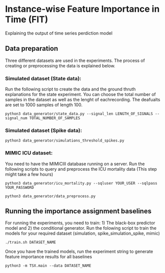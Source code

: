 # Instance-wise Feature Importance in Time (FIT)

Explaining the output of time series perdiction model

## Data preparation
Three different datasets are used in the experiments. The process of creating or preprocessing the data is explained below.


### Simulated dataset (State data):
Run the following script to create the data and the ground thruth explanations for the state experiment. You can choose the total number of samples in the dataset as well as the lenght of eachrecording. The deafualts are set to 1000 samples of length 100.
```
python3 data_generator/state_data.py --signal_len LENGTH_OF_SIGNALS --signal_num TOTAL_NUMBER_OF_SAMPLES
```

### Simulated dataset (Spike data):
```
python3 data_generator/simulations_threshold_spikes.py 
```

### MIMIC ICU dataset:
You need to have the MIMICIII database running on a server. Run the following scripts to query and preprocess the ICU mortality data (This step might take a few hours)
```
python3 data_generator/icu_mortality.py --sqluser YOUR_USER --sqlpass YOUR_PASSWORD
```
```
python3 data_generator/data_preprocess.py
```

## Running the importance assignment baselines
For running the experiments, you need to train: 1) The black-box predictor model and 2) the conditional generator. Run the folowing script to train the models for your required dataset (simulation, spike_simulation_spike, mimic)
```
./train.sh DATASET_NAME
```
Once you have the trained models, run the experiment string to generate feature importance results for all baselines
```
python3 -m TSX.main --data DATASET_NAME
```
